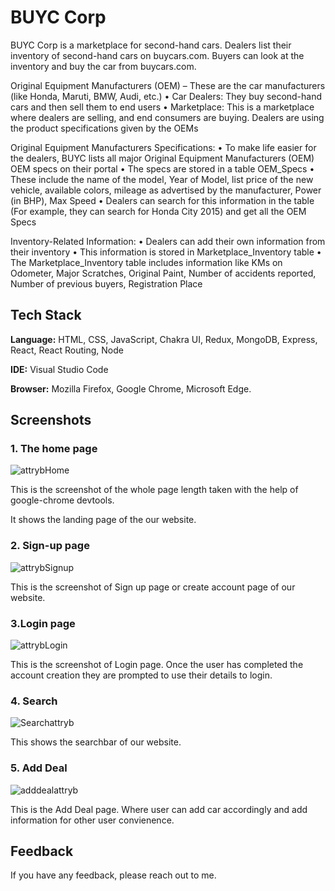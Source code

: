 # BUYC Corp


BUYC Corp is a marketplace for second-hand cars. Dealers list their inventory of second-hand cars on 
buycars.com. Buyers can look at the inventory and buy the car from buycars.com.

Original Equipment Manufacturers (OEM) – These are the car manufacturers (like Honda, Maruti, 
BMW, Audi, etc.) 
• Car Dealers: They buy second-hand cars and then sell them to end users 
• Marketplace: This is a marketplace where dealers are selling, and end consumers are buying. Dealers 
are using the product specifications given by the OEMs 
 
Original Equipment Manufacturers Specifications: 
• To make life easier for the dealers, BUYC lists all major Original Equipment Manufacturers (OEM) 
OEM specs on their portal 
• The specs are stored in a table OEM_Specs 
• These include the name of the model, Year of Model, list price of the new vehicle, available colors, 
mileage as advertised by the manufacturer, Power (in BHP), Max Speed 
• Dealers can search for this information in the table (For example, they can search for Honda City 2015) 
and get all the OEM Specs 
 
Inventory-Related Information: 
• Dealers can add their own information from their inventory 
• This information is stored in Marketplace_Inventory table 
• The Marketplace_Inventory table includes information like KMs on Odometer, Major Scratches, 
Original Paint, Number of accidents reported, Number of previous buyers, Registration Place 


## Tech Stack

**Language:** HTML, CSS, JavaScript, Chakra UI, Redux, MongoDB, Express, React, React Routing, Node

**IDE:** Visual Studio Code

**Browser:** Mozilla Firefox, Google Chrome, Microsoft Edge.



## Screenshots

### 1. The home page

![attrybHome](https://github.com/RajshreeRajoliya/BUYCCorp/assets/113670900/8c07b42f-17ff-4d18-b213-3944bca8575d)


This is the screenshot of the whole page length taken with the help of google-chrome devtools.

It shows the landing page of the our website.

### 2. Sign-up page

![attrybSignup](https://github.com/RajshreeRajoliya/BUYCCorp/assets/113670900/e1513e44-b47b-4af3-bf3e-646136bc9c79)


This is the screenshot of Sign up page or create account page of our  website.

### 3.Login page

![attrybLogin](https://github.com/RajshreeRajoliya/BUYCCorp/assets/113670900/33b863dd-7ac1-4e7f-829c-f3b80883050e)

This is the screenshot of Login page. Once the user has completed the account creation they are prompted to use their details to login.

### 4. Search

![Searchattryb](https://github.com/RajshreeRajoliya/BUYCCorp/assets/113670900/27ec9d47-51f8-4a2d-974b-3539c46c1f86)

This shows the searchbar of our website.

### 5. Add Deal

![adddealattryb](https://github.com/RajshreeRajoliya/BUYCCorp/assets/113670900/2c209ac0-d0fe-4973-89e1-f8288a27065e)

This is the Add Deal page. Where user can add car accordingly and add information for other user convienence.
## Feedback

If you have any feedback, please reach out to me.

